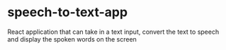 # speech-to-text-app
React application that can take in a text input, convert the text to speech and display the spoken words on the screen
